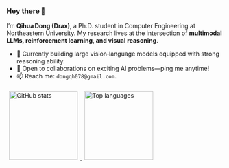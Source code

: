 ### Hey there 👋  

I’m **Qihua Dong (Drax)**, a Ph.D. student in Computer Engineering at Northeastern University. My research lives at the intersection of **multimodal LLMs, reinforcement learning, and visual reasoning**.

- 🔭  Currently building large vision‑language models equipped with strong reasoning ability.  
- 🤝  Open to collaborations on exciting AI problems—ping me anytime!   
- 📫  Reach me: `dongqh078@gmail.com`.  


<p align="left">
  <a href="https://github.com/dddraxxxx">
    <img
      src="https://github-readme-stats.vercel.app/api?username=dddraxxx&theme=dark&show_icons=true"
      height="160"
      style="margin:6px"
      alt="GitHub stats"
    />
  </a>
  <a href="https://github.com/dddraxxxx">
    <img
      src="https://github-readme-stats.vercel.app/api/top-langs/?username=dddraxxx&theme=dark&show_icons=true&hide_border=true&layout=compact"
      height="160"
      style="margin:6px"
      alt="Top languages"
    />
  </a>
</p>

<!-- <p align="left">
  <img
    src="https://github-readme-streak-stats.herokuapp.com/?user=dddraxxx&theme=vue-dark&hide_border=true"
    height="160"
    alt="GitHub streak"
  />
</p> -->

<!--
**dddraxxx/dddraxxx** is a ✨ _special_ ✨ repository because its `README.md` (this file) appears on your GitHub profile.

Here are some ideas to get you started:

- 🔭 I’m currently working on ...
- 🌱 I’m currently learning ...
- 👯 I’m looking to collaborate on ...
- 🤔 I’m looking for help with ...
- 💬 Ask me about ...
- 📫 How to reach me: ...
- 😄 Pronouns: ...
- ⚡ Fun fact: ...
-->
